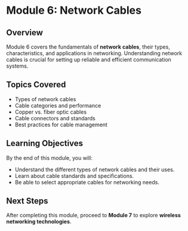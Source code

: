 # Module 6: Network Cables

## Overview
Module 6 covers the fundamentals of **network cables**, their types, characteristics, and applications in networking. Understanding network cables is crucial for setting up reliable and efficient communication systems.

## Topics Covered
- Types of network cables
- Cable categories and performance
- Copper vs. fiber optic cables
- Cable connectors and standards
- Best practices for cable management



## Learning Objectives
By the end of this module, you will:
- Understand the different types of network cables and their uses.
- Learn about cable standards and specifications.
- Be able to select appropriate cables for networking needs.

## Next Steps
After completing this module, proceed to **Module 7** to explore **wireless networking technologies**.
